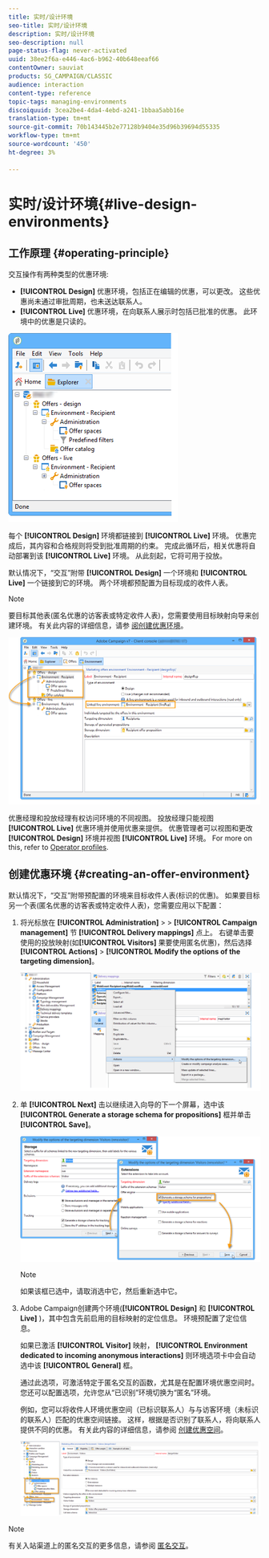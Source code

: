 ```yaml
---
title: 实时/设计环境
seo-title: 实时/设计环境
description: 实时/设计环境
seo-description: null
page-status-flag: never-activated
uuid: 38ee2f6a-e446-4ac6-b962-40b648eeaf66
contentOwner: sauviat
products: SG_CAMPAIGN/CLASSIC
audience: interaction
content-type: reference
topic-tags: managing-environments
discoiquuid: 3cea2be4-4da4-4ebd-a241-1bbaa5abb16e
translation-type: tm+mt
source-git-commit: 70b143445b2e77128b9404e35d96b39694d55335
workflow-type: tm+mt
source-wordcount: '450'
ht-degree: 3%

---
```



# 实时/设计环境{#live-design-environments}

## 工作原理 {#operating-principle}

交互操作有两种类型的优惠环境:

* **[!UICONTROL Design]** 优惠环境，包括正在编辑的优惠，可以更改。 这些优惠尚未通过审批周期，也未送达联系人。
* **[!UICONTROL Live]** 优惠环境，在向联系人展示时包括已批准的优惠。 此环境中的优惠是只读的。

![](assets/offer_environments_overview_001.png)

每个 **[!UICONTROL Design]** 环境都链接到 **[!UICONTROL Live]** 环境。 优惠完成后，其内容和合格规则将受到批准周期的约束。 完成此循环后，相关优惠将自动部署到该 **[!UICONTROL Live]** 环境。 从此刻起，它将可用于投放。

默认情况下，“交互”附带 **[!UICONTROL Design]** 一个环境和 **[!UICONTROL Live]** 一个链接到它的环境。 两个环境都预配置为目标现成的收件人表。

>[!NOTE]
>
>要目标其他表(匿名优惠的访客表或特定收件人表)，您需要使用目标映射向导来创建环境。 有关此内容的详细信息，请参 [阅创建优惠环境](#creating-an-offer-environment)。

![](assets/offer_environments_overview_002.png)

优惠经理和投放经理有权访问环境的不同视图。 投放经理只能视图 **[!UICONTROL Live]** 优惠环境并使用优惠来提供。 优惠管理者可以视图和更改 **[!UICONTROL Design]** 环境并视图 **[!UICONTROL Live]** 环境。 For more on this, refer to [Operator profiles](../../interaction/using/operator-profiles.md).

## 创建优惠环境 {#creating-an-offer-environment}

默认情况下，“交互”附带预配置的环境来目标收件人表(标识的优惠)。 如果要目标另一个表(匿名优惠的访客表或特定收件人表)，您需要应用以下配置：

1. 将光标放在 **[!UICONTROL Administration]** > > **[!UICONTROL Campaign management]** 节 **[!UICONTROL Delivery mappings]** 点上。 右键单击要使用的投放映射(如&#x200B;**[!UICONTROL Visitors]** 果要使用匿名优惠)，然后选择 **[!UICONTROL Actions]** > **[!UICONTROL Modify the options of the targeting dimension]**。

   ![](assets/offer_env_anonymous_001.png)

1. 单 **[!UICONTROL Next]** 击以继续进入向导的下一个屏幕，选中该 **[!UICONTROL Generate a storage schema for propositions]** 框并单击 **[!UICONTROL Save]**。

   ![](assets/offer_env_anonymous_002.png)

   >[!NOTE]
   >
   >如果该框已选中，请取消选中它，然后重新选中它。

1. Adobe Campaign创建两个环境(**[!UICONTROL Design]** 和 **[!UICONTROL Live]** )，其中包含先前启用的目标映射的定位信息。 环境预配置了定位信息。

   如果已激活 **[!UICONTROL Visitor]** 映射， **[!UICONTROL Environment dedicated to incoming anonymous interactions]** 则环境选项卡中会自动选中该 **[!UICONTROL General]** 框。

   通过此选项，可激活特定于匿名交互的函数，尤其是在配置环境优惠空间时。 您还可以配置选项，允许您从“已识别”环境切换为“匿名”环境。

   例如，您可以将收件人环境优惠空间（已标识联系人）与与访客环境（未标识的联系人）匹配的优惠空间链接。 这样，根据是否识别了联系人，将向联系人提供不同的优惠。 有关此内容的详细信息，请参阅 [创建优惠空间](../../interaction/using/creating-offer-spaces.md)。

   ![](assets/offer_env_anonymous_003.png)

>[!NOTE]
>
>有关入站渠道上的匿名交互的更多信息，请参阅 [匿名交互](../../interaction/using/anonymous-interactions.md)。

